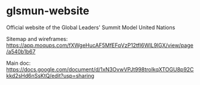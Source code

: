 # glsmun-website
Official website of the Global Leaders' Summit Model United Nations

Sitemap and wireframes:
https://app.moqups.com/fXWgeHucAF5MfEFqVzP12tfI6WIL9lGX/view/page/a540b1b67

Main doc:
https://docs.google.com/document/d/1xN3OvwVPJt998troIkqXTOGU8p92Ckkd2sHd6nSsKtQ/edit?usp=sharing
